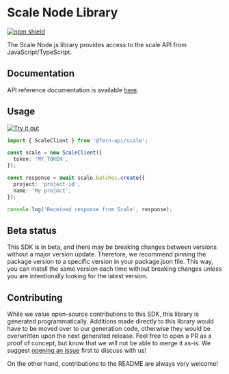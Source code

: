 # Scale Node Library

[![npm shield](https://img.shields.io/npm/v/@fern-api/scale)](https://www.npmjs.com/package/@fern-api/scale)

The Scale Node.js library provides access to the scale API from JavaScript/TypeScript.

## Documentation

API reference documentation is available [here](https://docs.scale.com/reference/introduction).

## Usage

[![Try it out](https://developer.stackblitz.com/img/open_in_stackblitz.svg)](https://stackblitz.com/edit/typescript-example-using-sdk-built-with-fern-e5f4nr?file=app.ts)

```typescript
import { ScaleClient } from '@fern-api/scale';

const scale = new ScaleClient({
  token: 'MY_TOKEN',
});

const response = await scale.batches.create({
  project: 'project-id',
  name: 'My project',
});

console.log('Received response from Scale', response);
```

## Beta status

This SDK is in beta, and there may be breaking changes between versions without a major version update. Therefore, we recommend pinning the package version to a specific version in your package.json file. This way, you can install the same version each time without breaking changes unless you are intentionally looking for the latest version.

## Contributing

While we value open-source contributions to this SDK, this library is generated programmatically. Additions made directly to this library would have to be moved over to our generation code, otherwise they would be overwritten upon the next generated release. Feel free to open a PR as a proof of concept, but know that we will not be able to merge it as-is. We suggest [opening an issue](https://github.com/fern-scale/scale-node/issues) first to discuss with us!

On the other hand, contributions to the README are always very welcome!
